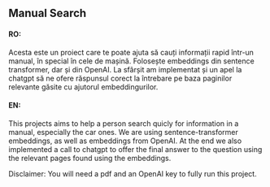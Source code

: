 ## Manual Search

#### RO: 
Acesta este un proiect care te poate ajuta să cauți informații rapid într-un manual, în special în cele de mașină. Folosește embeddings din sentence transformer, dar și din OpenAI.
La sfârșit am implementat și un apel la chatgpt să ne ofere răspunsul corect la întrebare pe baza paginilor relevante găsite cu ajutorul embeddingurilor.

#### EN:
This projects aims to help a person search quicly for information in a manual, especially the car ones. We are using sentence-transformer embeddings, as well as embeddings from OpenAI. At the end we also implemented a call to chatgpt to offer the final answer to the question using the relevant pages found using the embeddings.

Disclaimer: You will need a pdf and an OpenAI key to fully run this project.